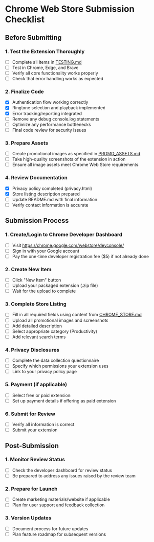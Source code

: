# Chrome Web Store Submission Checklist

## Before Submitting

### 1. Test the Extension Thoroughly
- [ ] Complete all items in [TESTING.md](TESTING.md)
- [ ] Test in Chrome, Edge, and Brave
- [ ] Verify all core functionality works properly
- [ ] Check that error handling works as expected

### 2. Finalize Code
- [x] Authentication flow working correctly
- [x] Ringtone selection and playback implemented
- [x] Error tracking/reporting integrated
- [ ] Remove any debug console.log statements
- [ ] Optimize any performance bottlenecks
- [ ] Final code review for security issues

### 3. Prepare Assets
- [ ] Create promotional images as specified in [PROMO_ASSETS.md](PROMO_ASSETS.md)
- [ ] Take high-quality screenshots of the extension in action
- [ ] Ensure all image assets meet Chrome Web Store requirements

### 4. Review Documentation
- [x] Privacy policy completed (privacy.html)
- [x] Store listing description prepared
- [ ] Update README.md with final information
- [ ] Verify contact information is accurate

## Submission Process

### 1. Create/Login to Chrome Developer Dashboard
- [ ] Visit https://chrome.google.com/webstore/devconsole/
- [ ] Sign in with your Google account
- [ ] Pay the one-time developer registration fee ($5) if not already done

### 2. Create New Item
- [ ] Click "New Item" button
- [ ] Upload your packaged extension (.zip file)
- [ ] Wait for the upload to complete

### 3. Complete Store Listing
- [ ] Fill in all required fields using content from [CHROME_STORE.md](CHROME_STORE.md)
- [ ] Upload all promotional images and screenshots
- [ ] Add detailed description
- [ ] Select appropriate category (Productivity)
- [ ] Add relevant search terms

### 4. Privacy Disclosures
- [ ] Complete the data collection questionnaire
- [ ] Specify which permissions your extension uses
- [ ] Link to your privacy policy page

### 5. Payment (if applicable)
- [ ] Select free or paid extension
- [ ] Set up payment details if offering as paid extension

### 6. Submit for Review
- [ ] Verify all information is correct
- [ ] Submit your extension

## Post-Submission

### 1. Monitor Review Status
- [ ] Check the developer dashboard for review status
- [ ] Be prepared to address any issues raised by the review team

### 2. Prepare for Launch
- [ ] Create marketing materials/website if applicable
- [ ] Plan for user support and feedback collection

### 3. Version Updates
- [ ] Document process for future updates
- [ ] Plan feature roadmap for subsequent versions
